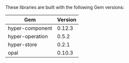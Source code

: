 
These libraries are built with the following Gem versions:

| Gem              | Version  |
|------------------|----------|
| hyper-component  | 0.12.3   |
| hyper-operation  | 0.5.2    |
| hyper-store      | 0.2.1    |
| opal             | 0.10.3   |
